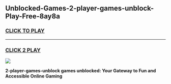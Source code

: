 
## Unblocked-Games-2-player-games-unblock-Play-Free-8ay8a
<h3>
<a href="https://premium76.site?title=2-player-games-unblock&ref=21A">CLICK TO PLAY</a></h3>
<hr>

<h3>
<a href="https://premium76.site?title=2-player-games-unblock&ref=21A">CLICK 2 PLAY</a>
  
</h3>

<a href="https://premium76.site?title=2-player-games-unblock&ref=21A"><img src="https://clearcache.store/games.png"></a>


**2-player-games-unblock games unblocked: Your Gateway to Fun and Accessible Online Gaming**
